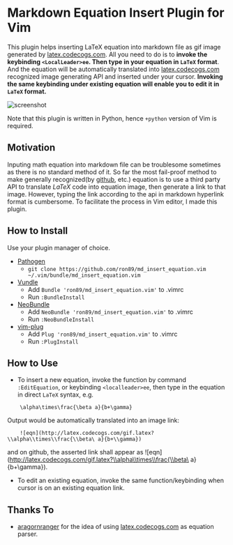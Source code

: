 # Markdown Equation Insert Plugin for Vim

This plugin helps inserting LaTeX equation into markdown file as gif image
generated by [latex.codecogs.com](latex.codecogs.com). All you need to do is to
**invoke the keybinding `<LocalLeader>ee`. Then type in your equation in
`LaTeX` format**. And the equation will be automatically translated into
[latex.codecogs.com](latex.codecogs.com) recognized image generating API and
inserted under your cursor. **Invoking the same keybinding under existing
equation will enable you to edit it in `LaTeX` format.**

![screenshot](http://i.imgur.com/kVwtBD6.png)


Note that this plugin is written in Python, hence `+python` version of Vim is
required.

## Motivation

Inputing math equation into markdown file can be troublesome sometimes as there
is no standard method of it. So far the most fail-proof method to make
generally recognized(by [github](github.com), etc.) equation is to use a third
party API to translate $LaTeX$ code into equation image, then generate a link
to that image. However, typing the link according to the api in markdown
hyperlink format is cumbersome. To facilitate the process in Vim editor, I made
this plugin.

## How to Install

Use your plugin manager of choice.

- [Pathogen](https://github.com/tpope/vim-pathogen)
  - `git clone https://github.com/ron89/md_insert_equation.vim ~/.vim/bundle/md_insert_equation.vim`
- [Vundle](https://github.com/gmarik/vundle)
  - Add `Bundle 'ron89/md_insert_equation.vim'` to .vimrc
  - Run `:BundleInstall`
- [NeoBundle](https://github.com/Shougo/neobundle.vim)
  - Add `NeoBundle 'ron89/md_insert_equation.vim'` to .vimrc
  - Run `:NeoBundleInstall`
- [vim-plug](https://github.com/junegunn/vim-plug)
  - Add `Plug 'ron89/md_insert_equation.vim'` to .vimrc
  - Run `:PlugInstall`

## How to Use

 * To insert a new equation, invoke the function by command `:EditEquation`, or
   keybinding `<localleader>ee`, then type in the equation in direct `LaTeX`
   syntax, e.g.
```
    \alpha\times\frac{\beta a}{b+\gamma}
```

   Output would be automatically translated into an image link:
```
    ![eqn](http://latex.codecogs.com/gif.latex?\\alpha\\times\\frac{\\beta\ a}{b+\\gamma})
```
   and on github, the asserted link shall appear as ![eqn](http://latex.codecogs.com/gif.latex?\\alpha\\times\\frac{\\beta\ a}{b+\\gamma}).

 * To edit an existing equation, invoke the same function/keybinding when cursor is on an existing equation link.

## Thanks To
 * [aragornranger](https://github.com/aragornranger) for the idea of using [latex.codecogs.com](latex.codecogs.com) as equation parser.
